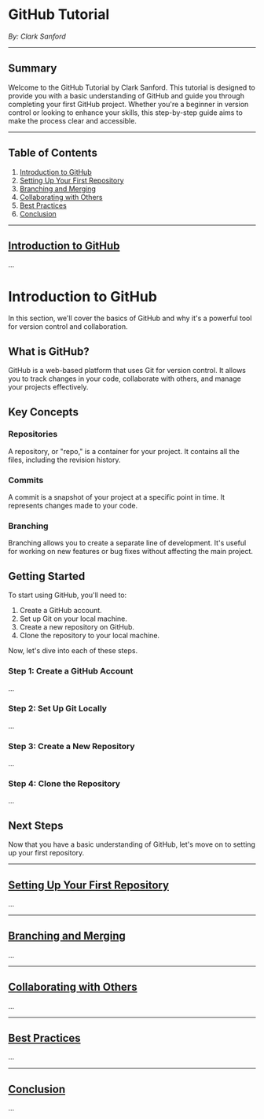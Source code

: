 # GitHub Tutorial

*By: Clark Sanford*

---

## Summary

Welcome to the GitHub Tutorial by Clark Sanford. This tutorial is designed to provide you with a basic understanding of GitHub and guide you through completing your first GitHub project. Whether you're a beginner in version control or looking to enhance your skills, this step-by-step guide aims to make the process clear and accessible.

---

## Table of Contents

1. [Introduction to GitHub](#introduction-to-github)
2. [Setting Up Your First Repository](#setting-up-your-first-repository)
3. [Branching and Merging](#branching-and-merging)
4. [Collaborating with Others](#collaborating-with-others)
5. [Best Practices](#best-practices)
6. [Conclusion](#conclusion)

---

## [Introduction to GitHub](./introduction.md)

...
# Introduction to GitHub

In this section, we'll cover the basics of GitHub and why it's a powerful tool for version control and collaboration.

## What is GitHub?

GitHub is a web-based platform that uses Git for version control. It allows you to track changes in your code, collaborate with others, and manage your projects effectively.

## Key Concepts

### Repositories

A repository, or "repo," is a container for your project. It contains all the files, including the revision history.

### Commits

A commit is a snapshot of your project at a specific point in time. It represents changes made to your code.

### Branching

Branching allows you to create a separate line of development. It's useful for working on new features or bug fixes without affecting the main project.

## Getting Started

To start using GitHub, you'll need to:

1. Create a GitHub account.
2. Set up Git on your local machine.
3. Create a new repository on GitHub.
4. Clone the repository to your local machine.

Now, let's dive into each of these steps.

### Step 1: Create a GitHub Account

...

### Step 2: Set Up Git Locally

...

### Step 3: Create a New Repository

...

### Step 4: Clone the Repository

...

## Next Steps

Now that you have a basic understanding of GitHub, let's move on to setting up your first repository.

---

## [Setting Up Your First Repository](./setup.md)

...

---

## [Branching and Merging](./branching.md)

...

---

## [Collaborating with Others](./collaboration.md)

...

---

## [Best Practices](./best_practices.md)

...

---

## [Conclusion](./conclusion.md)

...

